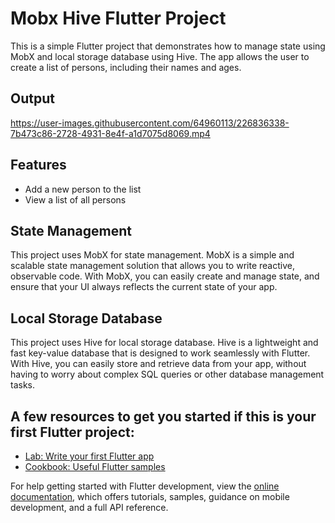 # Mobx Hive Flutter Project

This is a simple Flutter project that demonstrates how to manage state using MobX and local storage database using Hive. The app allows the user to create a list of persons, including their names and ages.

## Output

https://user-images.githubusercontent.com/64960113/226836338-7b473c86-2728-4931-8e4f-a1d7075d8069.mp4

## Features
* Add a new person to the list
* View a list of all persons

## State Management
This project uses MobX for state management. MobX is a simple and scalable state management solution that allows you to write reactive, observable code. With MobX, you can easily create and manage state, and ensure that your UI always reflects the current state of your app.

## Local Storage Database
This project uses Hive for local storage database. Hive is a lightweight and fast key-value database that is designed to work seamlessly with Flutter. With Hive, you can easily store and retrieve data from your app, without having to worry about complex SQL queries or other database management tasks.

## A few resources to get you started if this is your first Flutter project:

- [Lab: Write your first Flutter app](https://docs.flutter.dev/get-started/codelab)
- [Cookbook: Useful Flutter samples](https://docs.flutter.dev/cookbook)

For help getting started with Flutter development, view the
[online documentation](https://docs.flutter.dev/), which offers tutorials,
samples, guidance on mobile development, and a full API reference.
